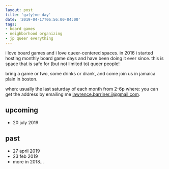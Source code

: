 ```yaml
---
layout: post
title: 'ga(y)me day'
date: '2019-04-17T06:56:00-04:00'
tags:
- board games
- neighborhood organizing
- jp queer everything
--- 
```


i love board games and i love queer-centered spaces. in 2016 i started hosting monthly board game days and have been doing it ever since. this is space that is safe for (but not limited to) queer people! 

bring a game or two, some drinks or drank, and come join us in jamaica plain in boston. 

when: usually the last saturday of each month from 2-6p
where: you can get the address by emailing me lawrence.barriner.ii@gmail.com. 

## upcoming

* 20 july 2019
 

## past 

* 27 april 2019
* 23 feb 2019 
* more in 2018...

<!-- hyperlink bank -->


<!-- &#042; = asterisk -->
<!-- &#039; = single quote '-->

